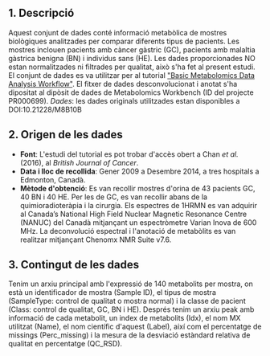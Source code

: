 ## 1. Descripció 
Aquest conjunt de dades conté informació metabòlica de mostres biològiques analitzades per comparar diferents tipus de pacients. 
Les mostres inclouen pacients amb càncer gàstric (GC), pacients amb malaltia gàstrica benigna (BN) i individus sans (HE). Les dades 
proporcionades NO estan normalitzades ni filtrades per qualitat, això s'ha fet al present estudi. El conjunt de dades es va 
utilitzar per al tutorial ["Basic Metabolomics Data Analysis Workflow"](https://cimcb.github.io/MetabWorkflowTutorial/Tutorial1.html).
El fitxer de dades desconvolucionat i anotat s'ha dipositat al dipòsit de dades de Metabolomics Workbench (ID del projecte PR000699).
 _Dades_: les dades originals utilitzades estan disponibles a DOI:10.21228/M8B10B 

## 2. Origen de les dades
- **Font**: L'estudi del tutorial es pot trobar d'accès obert a Chan _et al._ (2016), al _British Journal of Cancer_.
- **Data i lloc de recollida**: Gener 2009 a Desembre 2014, a tres hospitals a Edmonton, Canadà. 
- **Mètode d'obtenció**: Es van recollir mostres d'orina de 43 pacients GC, 40 BN i 40 HE. Per les de GC, es van recollir abans de la
quimioradioteràpia i la cirurgia. Els espectres de 1HRMN es van adquirir al Canada’s National High Field Nuclear Magnetic Resonance Centre
(NANUC) del Canadà mitjançant un espectròmetre Varian Inova de 600 MHz. La deconvolució espectral i l'anotació de metabòlits es van realitzar
mitjançant Chenomx NMR Suite v7.6.

## 3. Contingut de les dades
Tenim un arxiu principal amb l'expressió de 140 metabolits per mostra, on està un identificador de mostra (Sample ID), el tipus de mostra 
(SampleType: control de qualitat o mostra normal) i la classe de pacient (Class: control de qualitat, GC, BN i HE). Després tenim un arxiu peak 
amb informació de cada metabolit, un index de metabolits (Idx), el nom MX utilitzat (Name), el nom científic d'aquest (Label), així com 
el percentatge de missings (Perc_missing) i la mesura de la desviació estàndard relativa de qualitat en percentatge (QC_RSD).
